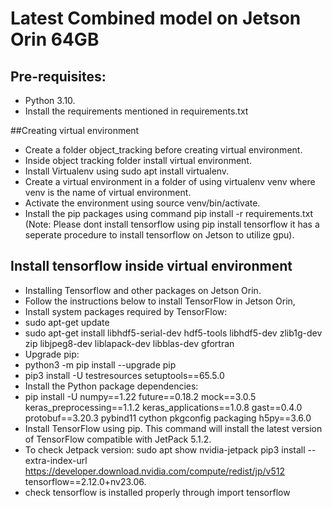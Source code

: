 # Latest Combined model on Jetson Orin 64GB

## Pre-requisites:
* Python 3.10.
* Install the requirements mentioned in requirements.txt

##Creating virtual environment
* Create a folder object_tracking before creating virtual environment.
* Inside object tracking folder install virtual environment.
* Install Virtualenv using sudo apt install virtualenv.
* Create a virtual environment in a folder of using virtualenv venv where venv is the name of virtual environment.
* Activate the environment using source venv/bin/activate.
* Install the pip packages using command pip install -r requirements.txt 
(Note: Please dont install tensorflow using pip install tensorflow it has a seperate procedure to install tensorflow on Jetson to utilize gpu).

## Install tensorflow inside virtual environment
* Installing Tensorflow and other packages on Jetson Orin.
* Follow the instructions below to install TensorFlow in Jetson Orin,
* Install system packages required by TensorFlow:
* sudo apt-get update
* sudo apt-get install libhdf5-serial-dev hdf5-tools libhdf5-dev zlib1g-dev zip libjpeg8-dev liblapack-dev libblas-dev gfortran
* Upgrade pip:
* python3 -m pip install --upgrade pip
* pip3 install -U testresources setuptools==65.5.0
* Install the Python package dependencies:
* pip install -U numpy==1.22 future==0.18.2 mock==3.0.5 keras_preprocessing==1.1.2 keras_applications==1.0.8 gast==0.4.0 protobuf==3.20.3 pybind11 cython pkgconfig packaging h5py==3.6.0
* Install TensorFlow using pip. This command will install the latest version of TensorFlow compatible with JetPack 5.1.2.
* To check Jetpack version: sudo apt show nvidia-jetpack 
pip3 install --extra-index-url https://developer.download.nvidia.com/compute/redist/jp/v512 tensorflow==2.12.0+nv23.06.
* check tensorflow is installed properly through import tensorflow 

 


 
